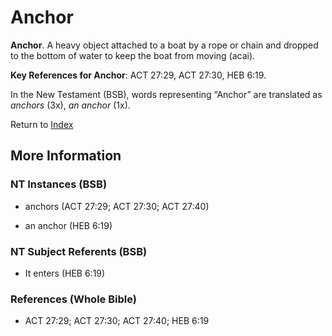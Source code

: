 # Anchor
**Anchor**. 
A heavy object attached to a boat by a rope or chain and dropped to the bottom of water to keep the boat from moving (acai). 


**Key References for Anchor**: 
ACT 27:29, ACT 27:30, HEB 6:19. 




In the New Testament (BSB), words representing “Anchor” are translated as 
*anchors* (3x), *an anchor* (1x). 


Return to [Index](00-Index.md)

## More Information

### NT Instances (BSB)

* anchors (ACT 27:29; ACT 27:30; ACT 27:40)

* an anchor (HEB 6:19)



### NT Subject Referents (BSB)

* It enters (HEB 6:19)



### References (Whole Bible)

* ACT 27:29; ACT 27:30; ACT 27:40; HEB 6:19



